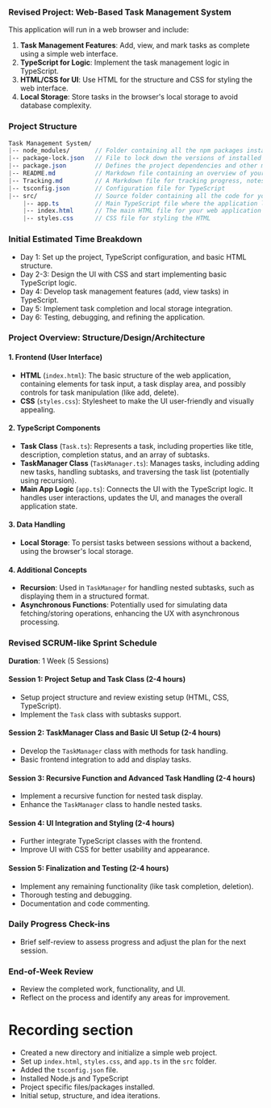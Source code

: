 ### Revised Project: Web-Based Task Management System

This application will run in a web browser and include:

1. **Task Management Features**: Add, view, and mark tasks as complete using a simple web interface.
2. **TypeScript for Logic**: Implement the task management logic in TypeScript.
3. **HTML/CSS for UI**: Use HTML for the structure and CSS for styling the web interface.
4. **Local Storage**: Store tasks in the browser's local storage to avoid database complexity.

### Project Structure

```scss
Task Management System/
|-- node_modules/       // Folder containing all the npm packages installed
|-- package-lock.json   // File to lock down the versions of installed npm packages
|-- package.json        // Defines the project dependencies and other metadata
|-- README.md           // Markdown file containing an overview of your project,
|-- Tracking.md         // A Markdown file for tracking progress, notes, etc
|-- tsconfig.json       // Configuration file for TypeScript
|-- src/                // Source folder containing all the code for your project
    |-- app.ts          // Main TypeScript file where the application logic resides
    |-- index.html      // The main HTML file for your web application
    |-- styles.css      // CSS file for styling the HTML
```

### Initial Estimated Time Breakdown

- Day 1: Set up the project, TypeScript configuration, and basic HTML structure.
- Day 2-3: Design the UI with CSS and start implementing basic TypeScript logic.
- Day 4: Develop task management features (add, view tasks) in TypeScript.
- Day 5: Implement task completion and local storage integration.
- Day 6: Testing, debugging, and refining the application.


### Project Overview: Structure/Design/Architecture

#### 1. Frontend (User Interface)

- **HTML** (`index.html`): The basic structure of the web application, containing elements for task input, a task display area, and possibly controls for task manipulation (like add, delete).
- **CSS** (`styles.css`): Stylesheet to make the UI user-friendly and visually appealing.

#### 2. TypeScript Components

- **Task Class** (`Task.ts`): Represents a task, including properties like title, description, completion status, and an array of subtasks.
- **TaskManager Class** (`TaskManager.ts`): Manages tasks, including adding new tasks, handling subtasks, and traversing the task list (potentially using recursion).
- **Main App Logic** (`app.ts`): Connects the UI with the TypeScript logic. It handles user interactions, updates the UI, and manages the overall application state.

#### 3. Data Handling

- **Local Storage**: To persist tasks between sessions without a backend, using the browser's local storage.

#### 4. Additional Concepts

- **Recursion**: Used in `TaskManager` for handling nested subtasks, such as displaying them in a structured format.
- **Asynchronous Functions**: Potentially used for simulating data fetching/storing operations, enhancing the UX with asynchronous processing.

### Revised SCRUM-like Sprint Schedule

**Duration**: 1 Week (5 Sessions)

#### Session 1: Project Setup and Task Class (2-4 hours)

- Setup project structure and review existing setup (HTML, CSS, TypeScript).
- Implement the `Task` class with subtasks support.

#### Session 2: TaskManager Class and Basic UI Setup (2-4 hours)

- Develop the `TaskManager` class with methods for task handling.
- Basic frontend integration to add and display tasks.

#### Session 3: Recursive Function and Advanced Task Handling (2-4 hours)

- Implement a recursive function for nested task display.
- Enhance the `TaskManager` class to handle nested tasks.

#### Session 4: UI Integration and Styling (2-4 hours)

- Further integrate TypeScript classes with the frontend.
- Improve UI with CSS for better usability and appearance.

#### Session 5: Finalization and Testing (2-4 hours)

- Implement any remaining functionality (like task completion, deletion).
- Thorough testing and debugging.
- Documentation and code commenting.

### Daily Progress Check-ins

- Brief self-review to assess progress and adjust the plan for the next session.

### End-of-Week Review

- Review the completed work, functionality, and UI.
- Reflect on the process and identify any areas for improvement.

# Recording section
- Created a new directory and initialize a simple web project.
- Set up `index.html`, `styles.css`, and `app.ts` in the `src` folder.
- Added the `tsconfig.json` file.
- Installed Node.js and TypeScript
- Project specific files/packages installed.
- Initial setup, structure, and idea iterations.
